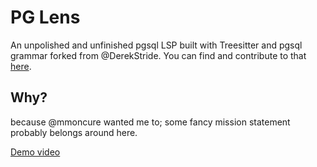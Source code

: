 # PG Lens

An unpolished and unfinished pgsql LSP built with Treesitter and pgsql grammar forked from @DerekStride. You can find and contribute to that [here](https://github.com/maximjov/tree-sitter-sql).

## Why?

because @mmoncure wanted me to; some fancy mission statement probably belongs around here.

[Demo video](demo.gif)